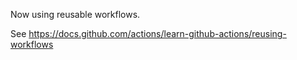 Now using reusable workflows.

See https://docs.github.com/actions/learn-github-actions/reusing-workflows
